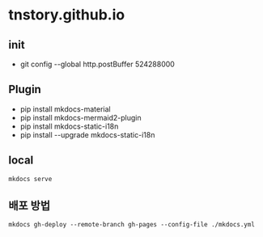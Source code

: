# tnstory.github.io

## init


- git config --global http.postBuffer 524288000


## Plugin

- pip install mkdocs-material
- pip install mkdocs-mermaid2-plugin
- pip install mkdocs-static-i18n
- pip install --upgrade mkdocs-static-i18n


## local 
`mkdocs serve`

## 배포 방법
`mkdocs gh-deploy --remote-branch gh-pages --config-file ./mkdocs.yml`

